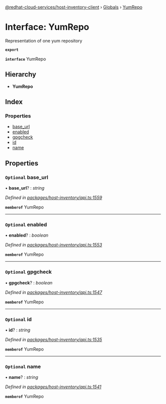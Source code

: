 [@redhat-cloud-services/host-inventory-client](../README.md) › [Globals](../globals.md) › [YumRepo](yumrepo.md)

# Interface: YumRepo

Representation of one yum repository

**`export`** 

**`interface`** YumRepo

## Hierarchy

* **YumRepo**

## Index

### Properties

* [base_url](yumrepo.md#optional-base_url)
* [enabled](yumrepo.md#optional-enabled)
* [gpgcheck](yumrepo.md#optional-gpgcheck)
* [id](yumrepo.md#optional-id)
* [name](yumrepo.md#optional-name)

## Properties

### `Optional` base_url

• **base_url**? : *string*

*Defined in [packages/host-inventory/api.ts:1559](https://github.com/fhlavac/javascript-clients/blob/master/packages/host-inventory/api.ts#L1559)*

**`memberof`** YumRepo

___

### `Optional` enabled

• **enabled**? : *boolean*

*Defined in [packages/host-inventory/api.ts:1553](https://github.com/fhlavac/javascript-clients/blob/master/packages/host-inventory/api.ts#L1553)*

**`memberof`** YumRepo

___

### `Optional` gpgcheck

• **gpgcheck**? : *boolean*

*Defined in [packages/host-inventory/api.ts:1547](https://github.com/fhlavac/javascript-clients/blob/master/packages/host-inventory/api.ts#L1547)*

**`memberof`** YumRepo

___

### `Optional` id

• **id**? : *string*

*Defined in [packages/host-inventory/api.ts:1535](https://github.com/fhlavac/javascript-clients/blob/master/packages/host-inventory/api.ts#L1535)*

**`memberof`** YumRepo

___

### `Optional` name

• **name**? : *string*

*Defined in [packages/host-inventory/api.ts:1541](https://github.com/fhlavac/javascript-clients/blob/master/packages/host-inventory/api.ts#L1541)*

**`memberof`** YumRepo
